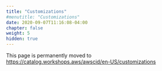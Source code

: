 ```yaml
---
title: "Customizations"
#menutitle: "Customizations"
date: 2020-09-07T11:16:08-04:00
chapter: false
weight: 5
hidden: true
---
```


This page is permanently moved to https://catalog.workshops.aws/awscid/en-US/customizations
